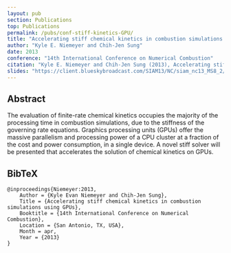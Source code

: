 ```yaml
---
layout: pub
section: Publications
top: Publications
permalink: /pubs/conf-stiff-kinetics-GPU/
title: "Accelerating stiff chemical kinetics in combustion simulations using GPUs"
author: "Kyle E. Niemeyer and Chih-Jen Sung"
date: 2013
conference: "14th International Conference on Numerical Combustion"
citation: "Kyle E. Niemeyer and Chih-Jen Sung (2013), Accelerating stiff chemical kinetics in combustion simulations using GPUs, 14th International Conference on Numerical Combustion, San Antonio, TX, USA. 8--10 April 2013."
slides: "https://client.blueskybroadcast.com/SIAM13/NC/siam_nc13_MS8_2/"
---
```


## Abstract

The evaluation of finite-rate chemical kinetics occupies the majority of the processing time in combustion simulations, due to the stiffness of the governing rate equations. Graphics processing units (GPUs) offer the massive parallelism and processing power of a CPU cluster at a fraction of the cost and power consumption, in a single device. A novel stiff solver will be presented that accelerates the solution of chemical kinetics on GPUs.

## BibTeX

    @inproceedings{Niemeyer:2013,
        Author = {Kyle Evan Niemeyer and Chih-Jen Sung},
        Title = {Accelerating stiff chemical kinetics in combustion simulations using GPUs},
        Booktitle = {14th International Conference on Numerical Combustion},
        Location = {San Antonio, TX, USA},
        Month = apr,
        Year = {2013}
    }

